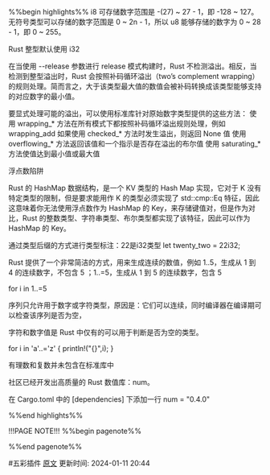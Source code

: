 %%begin highlights%%
i8 可存储数字范围是 -(27) ~ 27 - 1，即 -128 ~ 127。无符号类型可以存储的数字范围是 0 ~ 2n - 1，所以 u8 能够存储的数字为 0 ~ 28 - 1，即 0 ~ 255。

Rust 整型默认使用 i32

在当使用 --release 参数进行 release 模式构建时，Rust 不检测溢出。相反，当检测到整型溢出时，Rust 会按照补码循环溢出（two’s complement wrapping）的规则处理。简而言之，大于该类型最大值的数值会被补码转换成该类型能够支持的对应数字的最小值。

要显式处理可能的溢出，可以使用标准库针对原始数字类型提供的这些方法：
使用 wrapping_* 方法在所有模式下都按照补码循环溢出规则处理，例如 wrapping_add
如果使用 checked_* 方法时发生溢出，则返回 None 值
使用 overflowing_* 方法返回该值和一个指示是否存在溢出的布尔值
使用 saturating_* 方法使值达到最小值或最大值

浮点数陷阱

Rust 的 HashMap 数据结构，是一个 KV 类型的 Hash Map 实现，它对于 K 没有特定类型的限制，但是要求能用作 K 的类型必须实现了 std::cmp::Eq 特征，因此这意味着你无法使用浮点数作为 HashMap 的 Key，来存储键值对，但是作为对比，Rust 的整数类型、字符串类型、布尔类型都实现了该特征，因此可以作为 HashMap 的 Key。

通过类型后缀的方式进行类型标注：22是i32类型
let twenty_two = 22i32;

Rust 提供了一个非常简洁的方式，用来生成连续的数值，例如 1..5，生成从 1 到 4 的连续数字，不包含 5 ；1..=5，生成从 1 到 5 的连续数字，包含 5

for i in 1..=5

序列只允许用于数字或字符类型，原因是：它们可以连续，同时编译器在编译期可以检查该序列是否为空，

字符和数字值是 Rust 中仅有的可以用于判断是否为空的类型。

for i in 'a'..='z' {
println!("{}",i);
}

有理数和复数并未包含在标准库中

社区已经开发出高质量的 Rust 数值库：num。

在 Cargo.toml 中的 [dependencies] 下添加一行 num = "0.4.0"

%%end highlights%%

!!!PAGE NOTE!!!
%%begin pagenote%%

%%end pagenote%%

 #五彩插件 [原文](https://course.rs/basic/base-type/numbers.html)
更新时间: 2024-01-11 20:44